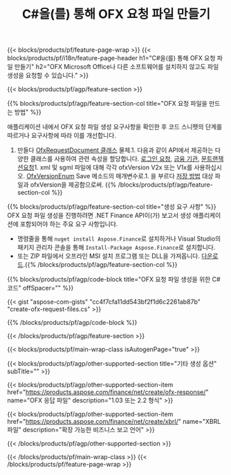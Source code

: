 ﻿---
title: C#을(를) 통해 OFX 요청 파일 만들기
description: OFX 요청 파일 생성을 위한 샘플 코드입니다. .NET 기반 애플리케이션 내에서 일괄 OFX 요청 파일 생성을 위해 API 예제 코드를 사용합니다. 
url: /ko/net/create/ofx-request/
family: finance
platformtag: net
feature: create
informat: OFX Request
outformat: 
otherformats: OFX Response
---
{{< blocks/products/pf/feature-page-wrap >}}
{{< blocks/products/pf/i18n/feature-page-header h1="C#을(를) 통해 OFX 요청 파일 만들기" h2="OFX Microsoft Office나 다른 소프트웨어를 설치하지 않고도 파일 생성을 요청할 수 있습니다." >}}

{{< blocks/products/pf/agp/feature-section >}}

{{% blocks/products/pf/agp/feature-section-col title="OFX 요청 파일을 만드는 방법" %}}

애플리케이션 내에서 OFX 요청 파일 생성 요구사항을 확인한 후 코드 스니펫의 단계를 따르거나 요구사항에 따라 이를 개선합니다.

1. 만들다 [OfxRequestDocument 클래스](https://apireference.aspose.com/finance/net/aspose.finance.ofx/ofxrequestdocument) 물체.1. 다음과 같이 API에서 제공하는 다양한 클래스를 사용하여 관련 속성을 할당합니다. [로그인 요청](https://apireference.aspose.com/finance/net/aspose.finance.ofx.signon/signonrequest), [금융 기관](https://apireference.aspose.com/finance/net/aspose.finance.ofx.signon/financialinstitution), [문트랜잭션요청](https://apireference.aspose.com/finance/net/aspose.finance.ofx.bank/statementtransactionrequest)1. xml 및 sgml 파일에 대해 각각 ofxVersion V2x 또는 V1x를 사용하십시오. [OfxVersionEnum](https://apireference.aspose.com/finance/net/aspose.finance.ofx/ofxversionenum) Save 메소드의 매개변수로.1. 을 부르다 [저장 방법](https://apireference.aspose.com/finance/net/aspose.finance.ofx/ofxrequestdocument/methods/save) 대상 파일과 ofxVersion을 제공함으로써.
{{% /blocks/products/pf/agp/feature-section-col %}}

{{% blocks/products/pf/agp/feature-section-col title="생성 요구 사항" %}}
OFX 요청 파일 생성을 진행하려면 .NET Finance API이(가) 보고서 생성 애플리케이션에 포함되어야 하는 주요 요구 사항입니다. 
- 명령줄을 통해 ```nuget install Aspose.Finance```로 설치하거나 Visual Studio의 패키지 관리자 콘솔을 통해 ```Install-Package Aspose.Finance```로 설치합니다.
- 또는 ZIP 파일에서 오프라인 MSI 설치 프로그램 또는 DLL을 가져옵니다. [다운로드](https://downloads.aspose.com/finance/net).{{% /blocks/products/pf/agp/feature-section-col %}}

{{% blocks/products/pf/agp/code-block title="OFX 요청 파일 생성을 위한 C# 코드" offSpacer="" %}}

{{< gist "aspose-com-gists" "cc4f7cfa11dd543bf2f1d6c2261ab87b" "create-ofx-request-files.cs" >}}

{{% /blocks/products/pf/agp/code-block %}}

{{< /blocks/products/pf/agp/feature-section >}}

{{< blocks/products/pf/main-wrap-class isAutogenPage="true" >}}

{{< blocks/products/pf/agp/other-supported-section title="기타 생성 옵션" subTitle="" >}}

{{< blocks/products/pf/agp/other-supported-section-item href="https://products.aspose.com/finance/net/create/ofx-response/" name="OFX 응답 파일" description="1.03 또는 2.2 형식" >}}

{{< blocks/products/pf/agp/other-supported-section-item href="https://products.aspose.com/finance/net/create/xbrl/" name="XBRL 파일" description="확장 가능한 비즈니스 보고 언어" >}}


{{< /blocks/products/pf/agp/other-supported-section >}}

{{< /blocks/products/pf/main-wrap-class >}}
{{< /blocks/products/pf/feature-page-wrap >}}